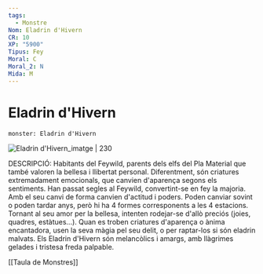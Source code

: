 ```yaml
---
tags:
  - Monstre
Nom: Eladrin d'Hivern
CR: 10
XP: "5900"
Tipus: Fey
Moral: C
Moral_2: N
Mida: M
---
```

# Eladrin d'Hivern

```statblock
monster: Eladrin d'Hivern
```

![Eladrin d'Hivern_imatge | 230](https://www.kryxrpg.com/static/93705d9940d07b8e94c2e93858f1e5b0/c40ca/winter-eladrin.avif)

DESCRIPCIÓ: 
Habitants del Feywild, parents dels elfs del Pla Material que també valoren la bellesa i llibertat personal. Diferentment, són criatures extremadament emocionals, que canvien d'aparença segons els sentiments. Han passat segles al Feywild, convertint-se en fey la majoria. Amb el seu canvi de forma canvien d'actitud i poders. Poden canviar sovint o poden tardar anys, però hi ha 4 formes corresponents a les 4 estacions. Tornant al seu amor per la bellesa, intenten rodejar-se d'allò preciós (joies, quadres, estàtues...). Quan es troben criatures d'aparença o ànima encantadora, usen la seva màgia pel seu delit, o per raptar-los si són eladrin malvats. Els Eladrin d'Hivern són melancòlics i amargs, amb llàgrimes gelades i tristesa freda palpable.

[[Taula de Monstres]]